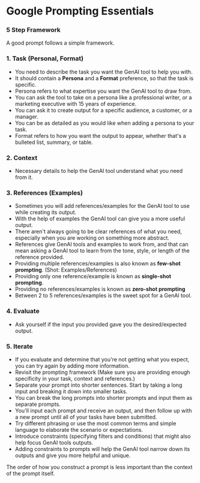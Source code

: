 # Google Prompting Essentials

### 5 Step Framework

A good prompt follows a simple framework.

### 1. Task (Personal, Format)
- You need to describe the task you want the GenAI tool to help you with.
- It should contain a **Persona** and a **Format** preference, so that the task is specific.
- Persona refers to what expertise you want the GenAI tool to draw from.
- You can ask the tool to take on a persona like a professional writer, or a marketing executive with 15 years of experience.
- You can ask it to create output for a specific audience, a customer, or a manager.
- You can be as detailed as you would like when adding a persona to your task.
- Format refers to how you want the output to appear, whether that's a bulleted list, summary, or table.

### 2. Context
- Necessary details to help the GenAI tool understand what you need from it.
  
### 3. References (Examples)
- Sometimes you will add references/examples for the GenAI tool to use while creating its output.
- With the help of examples the GenAI tool can give you a more useful output.
- There aren't always going to be clear references of what you need, especially when you are working on something more abstract.
- References give GenAI tools and examples to work from, and that can mean asking a GenAI tool to learn from the tone, style, or length of the reference provided.
- Providing multiple references/examples is also known as **few-shot prompting**. (Shot: Examples/References)
- Providing only one reference/example is known as **single-shot prompting**.
- Providing no references/examples is known as **zero-shot prompting**
- Between 2 to 5 references/examples is the sweet spot for a GenAI tool.
  
### 4. Evaluate
- Ask yourself if the input you provided gave you the desired/expected output.
  
### 5. Iterate
- If you evaluate and determine that you're not getting what you expect, you can try again by adding more information.
- Revisit the prompting framework (Make sure you are providing enough specificity in your task, context and references.)
- Separate your prompt into shorter sentences. Start by taking a long input and breaking it down into smaller tasks.
- You can break the long prompts into shorter prompts and input them as separate prompts.
- You'll input each prompt and receive an output, and then follow up with a new prompt until all of your tasks have been submitted.
- Try different phrasing or use the most common terms and simple language to elaborate the scenario or expectations.
- Introduce constraints (specifying filters and conditions) that might also help focus GenAI tools outputs.
- Adding constraints to prompts will help the GenAI tool narrow down its outputs and give you more helpful and unique.

The order of how you construct a prompt is less important than the context of the prompt itself.
